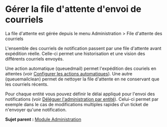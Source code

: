 Gérer la file d'attente d'envoi de courriels
============================================

La file d'attente est gérée depuis le menu Administration \> File
d'attente des courriels

L'ensemble des courriels de notification passent par une file d'attente
avant expédition réelle. Celle-ci permet une historisation et une vision
des différents courriels envoyés.

Une action automatique (queuedmail) permet l'expédition des couriels en
attentes (voir [Configurer les actions
automatiques](config_crontask.html "Les actions automatiques se configurent depuis le menu Configuration > Actions automatiques")).
Une autre (queuemailclean) permet de nettoyer la file d'attente en ne
conservant que les courriels récents.

Pour chaque entité vous pouvez définir le délai appliqué pour l'envoi
des notifications (voir [Déléguer l'administration par
entité](administration_entity_delegation.html "Délégation de certains paramètres d'administration par entité")).
Celui-ci permet par exemple dans le cas de modifications multiples
rapides d'un ticket de n'envoyer qu'une notification.

**Sujet parent :** [Module
Administration](../glpi/administration.html "Le module Administration permet d'administrer les utilisateurs, groupes, entités, profils, règles et dictionnaires et offre des outils de maintenance de l'application (sauvegarde et restauration de base, vérification de nouvelle version disponible).")
